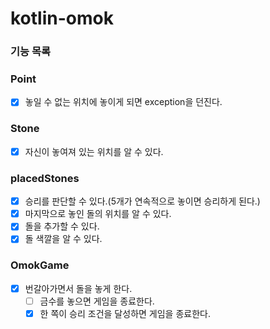 # kotlin-omok

### 기능 목록

### Point
- [x] 놓일 수 없는 위치에 놓이게 되면 exception을 던진다.

### Stone
- [x] 자신이 놓여져 있는 위치를 알 수 있다.

### placedStones
- [x] 승리를 판단할 수 있다.(5개가 연속적으로 놓이면 승리하게 된다.)
- [x] 마지막으로 놓인 돌의 위치를 알 수 있다.
- [x] 돌을 추가할 수 있다.
- [x] 돌 색깔을 알 수 있다.

### OmokGame
- [x] 번갈아가면서 돌을 놓게 한다.
  - [ ] 금수를 놓으면 게임을 종료한다.
  - [x] 한 쪽이 승리 조건을 달성하면 게임을 종료한다.
